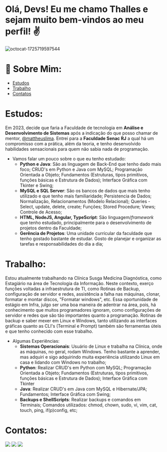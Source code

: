 # Olá, Devs! Eu me chamo Thalles e sejam muito bem-vindos ao meu perfil! :v:

![octocat-1725719597544](https://github.com/user-attachments/assets/98aef128-e684-4ba7-914c-c2dce3846c4a)

# :telescope: Sobre Mim:
- [Estudos](#estudos)
- [Trabalho](#trabalho)
- [Contatos](#contatos)
<!-- - [Conhecimentos Adquiridos](#soft-skills)
- [Estilo de Vida](#estilo-de-vida)
-->
# Estudos:
Em 2023, decide que faria a Faculdade de tecnologia em **Análise e Desenvolvimento de Sistemas** após a indicação do que posso chamar de mentor, [@mattheuslima](https://github.com/mattheuslima). Entrei para a **Faculdade Senac RJ** a qual há um compromisso com a prática, além da teoria, e tenho desenvolvido habilidades sensacionais para quem não sabia nada de programação.
- Vamos falar um pouco sobre o que eu tenho estudado:
  - **Python e Java**: São as linguagem de Back-End que tenho dado mais foco; CRUD's em Python e Java com MySQL; Programação Orientada a Objeto; Fundamentos (Estruturas, tipos primitivos, funções básicas e Estrutura de Dados); Interface Gráfica com Tkinter e Swing;
  - **MySQL e SQL Server**: São os bancos de dados que mais tenho utilizado e que tenho mais familiaridade; Persistencia de Dados; Normalização, Relacionamentos (Modelo Relacional); Queries - Select, update, delete, create; Funções; Stored Procedure; Views; Controle de Acesso;
  - **HTML, NodeJS, Angular, TypeScript**: São linguagem/*framework* que tenho estudado, principalmente para o desenvolvimento de projetos dentro da Faculdade;
  - **Gerência de Projetos**: Uma unidade currícular da faculdade que tenho gostado bastante de estudar. Gosto de planejar e organizar as tarefas e responsabilidades do dia a dia;

# Trabalho:
Estou atualmente trabalhando na Clínica Susga Medicina Diagnóstica, como Estagiário na área de Tecnologia da Informação. Neste contexto, exerço funções voltadas a infraestrutura de TI, como Rotinas de Backup, configuração de servidor e redes, assistência a falha nas máquinas, clonar, formatar e montar discos, "Formatar windows", etc. Essa oportunidade de estágio em Infra, julgo ser uma boa maneira de adentrar na área, pois, há conhecimento que muitos programadores ignoram, como configurações de servidor e redes que são tão importantes quanto a programação. Rotinas de backup e saber mexer em Linux e Windows, tanto utilizando as interfaces gráficas quanto as CLI's (Terminal e Prompt) também são ferramentas úteis e que tenho conhecido com esse trabalho.
- Algumas Experiências:
  - **Sistemas Operacionais**: Usuário de Linux e trabalha na Clínica, onde as máquinas, no geral, rodam Windows. Tenho bastante a aprender, mas adquiri e sigo adquirindo muita experiência utilizando Linux em casa e lidando com Windows no trabalho;
  - **Python**: Realizar CRUD's em Python com MySQL; Programação Orientada a Objeto; Fundamentos (Estruturas, tipos primitivos, funções básicas e Estrutura de Dados); Interface Gráfica com Tkinter
  - **Java**: Realizar CRUD's em Java com MySQL e Hibernate/JPA; Fundamentos; Interface Gráfica com Swing;
  - **Backups e ShellScripts**: Realizar backups e comandos em Terminais; Comandos utilizados: chmod, chown, sudo, vi, vim, cat, touch, ping, if(p)config, etc;

 # Contatos:
<div>
  <a href="https://www.linkedin.com/in/thallesnascimento/" target="_blank"><img loading="lazy" src="https://img.shields.io/badge/-LinkedIn-%230077B5?style=for-the-badge&logo=linkedin&logoColor=white" target="_blank"></a>
   <a href = "mailto:thalles.nascimentorj@gmail.com"><img loading="lazy" src="https://img.shields.io/badge/Gmail-D14836?style=for-the-badge&logo=gmail&logoColor=white" target="_blank"></a>
  <a href="https://www.instagram.com/thalles.nascimento07/" target="_blank"><img loading="lazy" src="https://img.shields.io/badge/-Instagram-%23E4405F?style=for-the-badge&logo=instagram&logoColor=white" target="_blank"></a>
</div>
